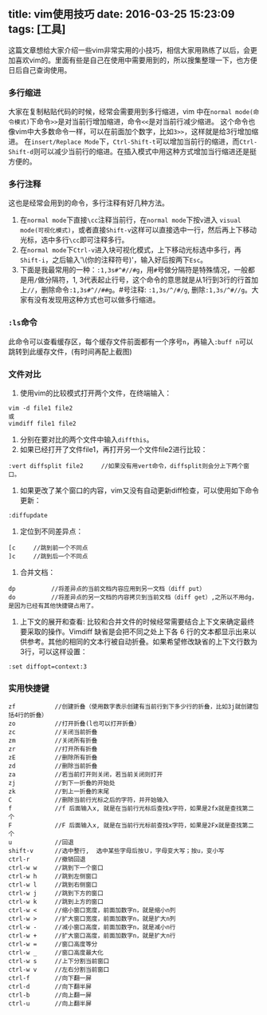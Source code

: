 title: vim使用技巧
date: 2016-03-25 15:23:09
tags: [工具]
---
这篇文章想给大家介绍一些vim非常实用的小技巧，相信大家用熟练了以后，会更加喜欢vim的。里面有些是自己在使用中需要用到的，所以搜集整理一下，也方便日后自己查询使用。

<!-- more -->
<!-- toc -->

### 多行缩进
大家在复制粘贴代码的时候，经常会需要用到多行缩进，vim 中在`normal mode(命令模式)`下命令`>>`是对当前行增加缩进，命令`<<`是对当前行减少缩进。
这个命令也像vim中大多数命令一样，可以在前面加个数字，比如`3>>`，这样就是给3行增加缩进。
在`insert/Replace Mode`下，`Ctrl-Shift-t`可以增加当前行的缩进，而`Ctrl-Shift-d`则可以减少当前行的缩进。在插入模式中用这种方式增加当行缩进还是挺方便的。

### 多行注释
这也是经常会用到的命令，多行注释有好几种方法。
1. 在`normal mode`下直接`\cc`注释当前行，在`normal mode`下按`v`进入 `visual mode(可视化模式)`，或者直接`Shift-v`这样可以直接选中一行，然后再上下移动光标，选中多行`\cc`即可注释多行。
1. 在`normal mode`下`Ctrl-v`进入块可视化模式，上下移动光标选中多行，再`Shift-i`，之后输入'\\(你的注释符号)'，输入好后按两下`Esc`。
1. 下面是我最常用的一种：`:1,3s#^#//#g`，用`#`号做分隔符是特殊情况，一般都是用`/`做分隔符，1, 3代表起止行号，这个命令的意思就是从1行到3行的行首加上`//`，删除命令`:1,3s#^//##g`。#号注释: `:1,3s/^/#/g`, 删除`:1,3s/^#//g`。大家有没有发现用这种方式也可以做多行缩进。

### `:ls`命令
此命令可以查看缓存区，每个缓存文件前面都有一个序号`n`，再输入`:buff n`可以跳转到此缓存文件，(有时间再配上截图)

### 文件对比
1. 使用vim的比较模式打开两个文件，在终端输入：
```
vim -d file1 file2
或
vimdiff file1 file2
```
1. 分别在要对比的两个文件中输入`diffthis`。
1. 如果已经打开了文件file1，再打开另一个文件file2进行比较：
```
:vert diffsplit file2     //如果没有用vert命令，diffsplit则会分上下两个窗口。
```
1. 如果更改了某个窗口的内容，vim又没有自动更新diff检查，可以使用如下命令更新：
```
:diffupdate
```
1. 定位到不同差异点：
```
[c     //跳到前一个不同点
]c     //跳到后一个不同点
```
1. 合并文档：
```
dp          //将差异点的当前文档内容应用到另一文档（diff put）
do          //将差异点的另一文档的内容拷贝到当前文档（diff get）,之所以不用dg，是因为已经有其他快捷键占用了。
```
1. 上下文的展开和查看:
比较和合并文件的时候经常需要结合上下文来确定最终要采取的操作。Vimdiff 缺省是会把不同之处上下各 6 行的文本都显示出来以供参考。其他的相同的文本行被自动折叠。如果希望修改缺省的上下文行数为3行，可以这样设置：
```
:set diffopt=context:3
```
### 实用快捷键
```
zf           //创建折叠（使用数字表示创建有当前行到下多少行的折叠，比如3j就创建包括4行的折叠）
zo           //打开折叠(l也可以打开折叠）
zc           //关闭当前折叠
zm           //关闭所有折叠
zr           //打开所有折叠
zE           //删除所有折叠
zd           //删除当前折叠
za           //若当前打开则关闭，若当前关闭则打开
zj           //到下一折叠的开始处
zk           //到上一折叠的末尾
C            //删除当前行光标之后的字符，并开始输入
f            //f 后面输入x, 就是在当前行光标后查找x字符，如果是2fx就是查找第二个
F            //F 后面输入x, 就是在当前行光标前查找x字符，如果是2Fx就是查找第二个
u            //回退
shift-v      //选中整行,  选中某些字母后按Ｕ，字母变大写；按u，变小写
ctrl-r       //撤销回退
ctrl-w w     //跳到下一个窗口
ctrl-w h     //跳到左侧窗口
ctrl-w l     //跳到右侧窗口
ctrl-w j     //跳到下方的窗口
ctrl-w k     //跳到上方的窗口
ctrl-w <     //缩小窗口宽度，前面加数字n，就是缩小n列
ctrl-w >     //扩大窗口宽度，前面加数字n，就是扩大n列
ctrl-w -     //减小窗口高度，前面加数字n，就是减小n行
ctrl-w +     //扩大窗口高度，前面加数字n，就是扩大n行
ctrl-w =     //窗口高度等分
ctrl-w _     //窗口高度最大化
ctrl-w s     //上下分割当前窗口
ctrl-w v     //左右分割当前窗口
ctrl-f       //向下翻一屏
ctrl-d       //向下翻半屏
ctrl-b       //向上翻一屏
ctrl-u       //向上翻半屏
```
